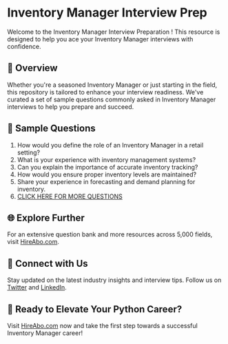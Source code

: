 # Inventory Manager Interview Prep

Welcome to the Inventory Manager Interview Preparation ! This resource is designed to help you ace your Inventory Manager interviews with confidence.

## 🚀 Overview

Whether you're a seasoned Inventory Manager or just starting in the field, this repository is tailored to enhance your interview readiness. We've curated a set of sample questions commonly asked in Inventory Manager interviews to help you prepare and succeed.

## 📝 Sample Questions

1. How would you define the role of an Inventory Manager in a retail setting?
2. What is your experience with inventory management systems?
3. Can you explain the importance of accurate inventory tracking?
4. How would you ensure proper inventory levels are maintained?
5. Share your experience in forecasting and demand planning for inventory.
6. [CLICK HERE FOR MORE QUESTIONS](https://hireabo.com/job/22_0_14/Inventory%20Manager)

## 🌐 Explore Further

For an extensive question bank and more resources across 5,000 fields, visit [HireAbo.com](https://www.hireabo.com).

## 📱 Connect with Us

Stay updated on the latest industry insights and interview tips. Follow us on [Twitter](https://twitter.com/hireabo) and [LinkedIn](https://www.linkedin.com/in/hire-abo-3609972a8/).

## 🚀 Ready to Elevate Your Python Career?

Visit [HireAbo.com](https://www.hireabo.com) now and take the first step towards a successful Inventory Manager career!